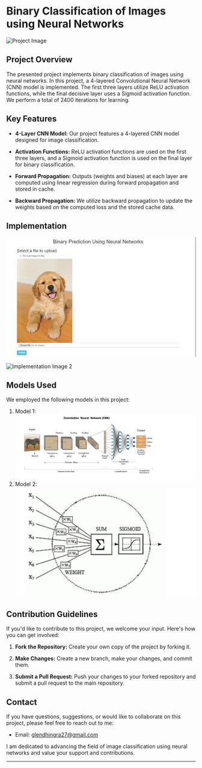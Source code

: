 # Binary Classification of Images using Neural Networks

![Project Image](Images/test1.jpg)

## Project Overview

The presented project implements binary classification of images using neural networks. In this project, a 4-layered Convolutional Neural Network (CNN) model is implemented. The first three layers utilize ReLU activation functions, while the final decisive layer uses a Sigmoid activation function. We perform a total of 2400 iterations for learning.

## Key Features

- **4-Layer CNN Model:** Our project features a 4-layered CNN model designed for image classification.

- **Activation Functions:** ReLU activation functions are used on the first three layers, and a Sigmoid activation function is used on the final layer for binary classification.

- **Forward Propagation:** Outputs (weights and biases) at each layer are computed using linear regression during forward propagation and stored in cache.

- **Backward Propagation:** We utilize backward propagation to update the weights based on the computed loss and the stored cache data.

## Implementation

![Implementation Image 1](Images/Image1.JPG)

![Implementation Image 2](/images/implementation2.png)

## Models Used

We employed the following models in this project:

1. Model 1:![Implementation Image 1](Images/Image2.JPG)
2. Model 2:![Implementation Image 1](Images/Image3.JPG)


## Contribution Guidelines

If you'd like to contribute to this project, we welcome your input. Here's how you can get involved:

1. **Fork the Repository:** Create your own copy of the project by forking it.

2. **Make Changes:** Create a new branch, make your changes, and commit them.

3. **Submit a Pull Request:** Push your changes to your forked repository and submit a pull request to the main repository.

## Contact

If you have questions, suggestions, or would like to collaborate on this project, please feel free to reach out to me:

- Email: glendhingra27@gmail.com

I am dedicated to advancing the field of image classification using neural networks and value your support and contributions.

---
